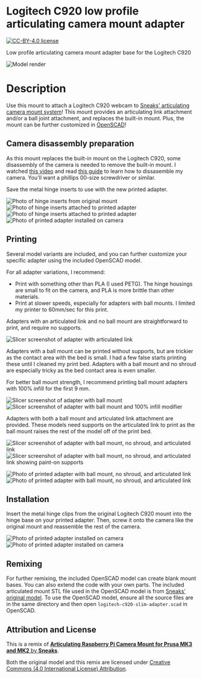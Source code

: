 # Logitech C920 low profile articulating camera mount adapter

[![CC-BY-4.0 license][license-badge]][license]

Low profile articulating camera mount adapter base for the Logitech C920

![Model render](images/readme/demo.png)

# Description

Use this mount to attach a Logitech C920 webcam to
[Sneaks' articulating camera mount system][original-model-url]!
This mount provides an articulating link attachment and/or a ball joint
attachment, and replaces the built-in mount. Plus, the mount can be further
customized in [OpenSCAD][openscad]!

## Camera disassembly preparation

As this mount replaces the built-in mount on the Logitech C920, some disassembly
of the camera is needed to remove the built-in mount.
I watched [this video][c920-disassembly-video] and read
[this guide][c920-disassembly-guide] to learn how to dissasemble my camera.
You'll want a phillips 00-size screwdriver or similar.

Save the metal hinge inserts to use with the new printed adapter.

![Photo of hinge inserts from original mount](images/readme/photo-c920-hinge-inserts-1.jpg)
![Photo of hinge inserts attached to printed adapter](images/readme/photo-c920-hinge-inserts-2.jpg)
![Photo of hinge inserts attached to printed adapter](images/readme/photo-c920-hinge-inserts-3.jpg)
![Photo of printed adapter installed on camera](images/readme/photo-c920-hinge-inserts-4.jpg)

## Printing

Several model variants are included, and you can further customize your specific
adapter using the included OpenSCAD model.

For all adapter variations, I recommend:

* Print with something other than PLA (I used PETG). The hinge housings are
  small to fit on the camera, and PLA is more brittle than other materials.
* Print at slower speeds, especially for adapters with ball mounts. I limited my
  printer to 60mm/sec for this print.

Adapters with an articulated link and no ball mount are straightforward to
print, and require no supports.

![Slicer screenshot of adapter with articulated link](images/readme/slicer-screenshot-link.png)

Adapters with a ball mount can be printed without supports, but are trickier as
the contact area with the bed is small. I had a few false starts printing these
until I cleaned my print bed. Adapters with a ball mount and no shroud are
especially tricky as the bed contact area is even smaller.

For better ball mount strength, I recommend printing ball mount adapters with
100% infill for the first 9 mm.

![Slicer screenshot of adapter with ball mount](images/readme/slicer-screenshot-ball.png)
![Slicer screenshot of adapter with ball mount and 100% infill modifier](images/readme/slicer-screenshot-ball-infill.png)

Adapters with both a ball mount and articulated link attachment are provided.
These models need supports on the articulated link to print as the ball mount
raises the rest of the model off of the print bed.

![Slicer screenshot of adapter with ball mount, no shroud, and articulated link](images/readme/slicer-screenshot-ball-noshroud-link.png)
![Slicer screenshot of adapter with ball mount, no shroud, and articulated link showing paint-on supports](images/readme/slicer-screenshot-ball-noshroud-link-supports.png)

![Photo of printed adapter with ball mount, no shroud, and articulated link](images/readme/photo-printed-ball-noshroud-link-1.jpg)
![Photo of printed adapter with ball mount, no shroud, and articulated link](images/readme/photo-printed-ball-noshroud-link-2.jpg)

## Installation

Insert the metal hinge clips from the original Logitech C920 mount into the
hinge base on your printed adapter. Then, screw it onto the camera like the
original mount and reassemble the rest of the camera.

![Photo of printed adapter installed on camera](images/readme/photo-adapter-attached-1.jpg)
![Photo of printed adapter installed on camera](images/readme/photo-adapter-attached-2.jpg)

## Remixing

For further remixing, the included OpenSCAD model can create blank mount bases.
You can also extend the code with your own parts. The included articulated mount
STL file used in the OpenSCAD model is from
[Sneaks' original model][original-model-url]. To use the OpenSCAD model, ensure
all the source files are in the same directory and then open
`logitech-c920-slim-adapter.scad` in OpenSCAD.

## Attribution and License

This is a remix of
[**Articulating Raspberry Pi Camera Mount for Prusa MK3 and MK2** by **Sneaks**][original-model-url].

Both the original model and this remix are licensed under
[Creative Commons (4.0 International License) Attribution][license].

[license-badge]: /_static/license-badge-cc-by-4.0.svg
[license]: http://creativecommons.org/licenses/by/4.0/
[openscad]: https://openscad.org
[original-model-url]: https://www.printables.com/model/3407-articulating-raspberry-pi-camera-mount-for-prusa-m
[c920-disassembly-video]: https://www.youtube.com/watch?v=a39iWgSwaBk
[c920-disassembly-guide]: https://www.ifixit.com/Guide/Logitech+C920+Webcam+Disassembly/115077
